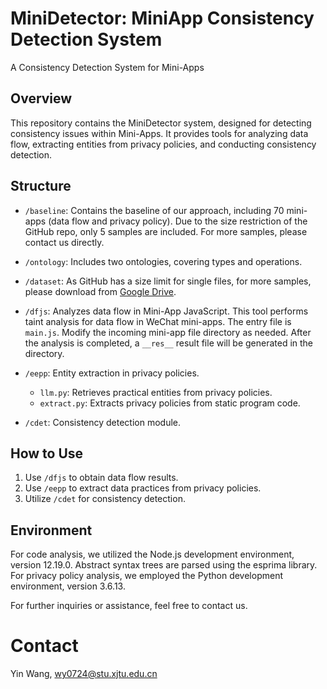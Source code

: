 # MiniDetector: MiniApp Consistency Detection System

A Consistency Detection System for Mini-Apps

## Overview

This repository contains the MiniDetector system, designed for detecting consistency issues within Mini-Apps. It provides tools for analyzing data flow, extracting entities from privacy policies, and conducting consistency detection.

## Structure

* `/baseline`: 
  Contains the baseline of our approach, including 70 mini-apps (data flow and privacy policy). Due to the size restriction of the GitHub repo, only 5 samples are included. For more samples, please contact us directly.

* `/ontology`: 
  Includes two ontologies, covering types and operations.

* `/dataset`: 
  As GitHub has a size limit for single files, for more samples, please download from [Google Drive](https://drive.google.com/file/d/1J0bUYwh6puWTtIAEi8423QWLfyMw1Y4U/view?usp=sharing).

* `/dfjs`:
  Analyzes data flow in Mini-App JavaScript. This tool performs taint analysis for data flow in WeChat mini-apps. The entry file is `main.js`. Modify the incoming mini-app file directory as needed. After the analysis is completed, a `__res__` result file will be generated in the directory.

* `/eepp`:
  Entity extraction in privacy policies. 
  - `llm.py`: Retrieves practical entities from privacy policies.
  - `extract.py`: Extracts privacy policies from static program code.

* `/cdet`:
  Consistency detection module.

## How to Use

1. Use `/dfjs` to obtain data flow results.
2. Use `/eepp` to extract data practices from privacy policies.
3. Utilize `/cdet` for consistency detection.

## Environment

For code analysis, we utilized the Node.js development environment, version 12.19.0. Abstract syntax trees are parsed using the esprima library. 
For privacy policy analysis, we employed the Python development environment, version 3.6.13. 

For further inquiries or assistance, feel free to contact us. 

# Contact

Yin Wang, wy0724@stu.xjtu.edu.cn
